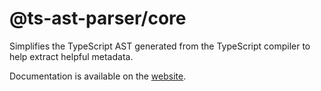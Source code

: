 @ts-ast-parser/core
=================

Simplifies the TypeScript AST generated from the TypeScript compiler to help extract helpful metadata.

Documentation is available on the [website](https://jordimarimon.github.io/ts-ast-parser/core/overview).
